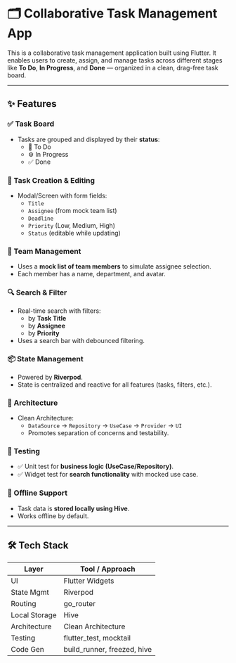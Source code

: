 # 🗂️ Collaborative Task Management App

This is a collaborative task management application built using Flutter. It enables users to create, assign, and manage tasks across different stages like **To Do**, **In Progress**, and **Done** — organized in a clean, drag-free task board.

---

## ✨ Features

### ✅ Task Board

- Tasks are grouped and displayed by their **status**:
  - 📌 To Do
  - ⚙️ In Progress
  - ✅ Done

### 📝 Task Creation & Editing

- Modal/Screen with form fields:
  - `Title`
  - `Assignee` (from mock team list)
  - `Deadline`
  - `Priority` (Low, Medium, High)
  - `Status` (editable while updating)

### 👥 Team Management

- Uses a **mock list of team members** to simulate assignee selection.
- Each member has a name, department, and avatar.

### 🔍 Search & Filter

- Real-time search with filters:
  - by **Task Title**
  - by **Assignee**
  - by **Priority**
- Uses a search bar with debounced filtering.

### 📦 State Management

- Powered by **Riverpod**.
- State is centralized and reactive for all features (tasks, filters, etc.).

### 🧱 Architecture

- Clean Architecture:
  - `DataSource` → `Repository` → `UseCase` → `Provider` → `UI`
  - Promotes separation of concerns and testability.

### 🧪 Testing

- ✅ Unit test for **business logic (UseCase/Repository)**.
- ✅ Widget test for **search functionality** with mocked use case.

### 🔌 Offline Support

- Task data is **stored locally using Hive**.
- Works offline by default.

---

## 🛠️ Tech Stack

| Layer         | Tool / Approach             |
| ------------- | --------------------------- |
| UI            | Flutter Widgets             |
| State Mgmt    | Riverpod                    |
| Routing       | go_router                   |
| Local Storage | Hive                        |
| Architecture  | Clean Architecture          |
| Testing       | flutter_test, mocktail      |
| Code Gen      | build_runner, freezed, hive |

